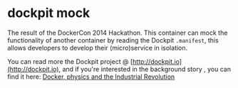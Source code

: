 dockpit mock
============
The result of the DockerCon 2014 Hackathon. This container can mock the functionality of another container by reading the Dockpit `.manifest`, this allows developers to develop their (micro)service in isolation.

You can read more the Dockpit project @ [http://dockpit.io](http://dockpit.io), and if you're interested in the background story , you can find it here: [Docker, physics and the Industrial Revolution](https://medium.com/@dockpit/docker-physics-and-the-industrial-revolution-e100d1a7f401)
